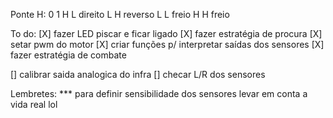 Ponte H:
0 1
H L direito
L H reverso
L L freio
H H freio

To do:
[X] fazer LED piscar e ficar ligado
[X] fazer estratégia de procura 
[X] setar pwm do motor
[X] criar funções p/ interpretar saídas dos sensores 
[X] fazer estratégia de combate

[] calibrar saida analogica do infra
[] checar L/R dos sensores

Lembretes:
*** para definir sensibilidade dos sensores levar em conta a vida real lol